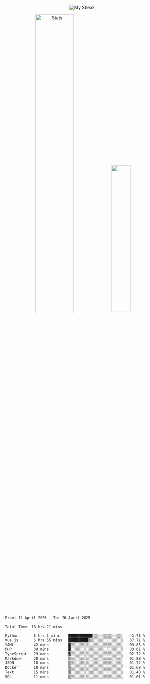 <p align="center">
<picture>
  <source media="(prefers-color-scheme: dark)" srcset="http://github-readme-streak-stats.herokuapp.com?user=semolik&theme=dark&hide_border=true&background=DD272700">
  <img alt="My Streak" src="http://github-readme-streak-stats.herokuapp.com?user=semolik&hide_border=true">
</picture>
</p>
<div align="center">
  <picture>
    <source media="(prefers-color-scheme: dark)" srcset="https://github-readme-stats.vercel.app/api?username=semolik&show_icons=true&bg_color=DD272700&hide_border=true&theme=dark">
        <img alt="Stats" src="https://github-readme-stats.vercel.app/api?username=semolik&show_icons=true&bg_color=DD272700&hide_border=true" width="50%" >
  </picture>
  <sup>
  <picture>
  <source media="(prefers-color-scheme: dark)" srcset="https://github-readme-stats.vercel.app/api/top-langs/?username=semolik&layout=compact&hide_border=true&bg_color=DD272700&theme=dark">
  <img src="https://github-readme-stats.vercel.app/api/top-langs/?username=semolik&layout=compact&hide_border=true" width="35%" />
  </picture>
  </sup>
</div>
<!--START_SECTION:waka-->

```txt
From: 19 April 2025 - To: 26 April 2025

Total Time: 18 hrs 21 mins

Python       8 hrs 2 mins    ███████████░░░░░░░░░░░░░░   43.78 %
Vue.js       6 hrs 55 mins   █████████▒░░░░░░░░░░░░░░░   37.71 %
YAML         42 mins         █░░░░░░░░░░░░░░░░░░░░░░░░   03.85 %
PHP          39 mins         █░░░░░░░░░░░░░░░░░░░░░░░░   03.61 %
TypeScript   29 mins         ▓░░░░░░░░░░░░░░░░░░░░░░░░   02.72 %
Markdown     20 mins         ▒░░░░░░░░░░░░░░░░░░░░░░░░   01.88 %
JSON         18 mins         ▒░░░░░░░░░░░░░░░░░░░░░░░░   01.72 %
Docker       18 mins         ▒░░░░░░░░░░░░░░░░░░░░░░░░   01.68 %
Text         15 mins         ▒░░░░░░░░░░░░░░░░░░░░░░░░   01.40 %
SQL          11 mins         ▒░░░░░░░░░░░░░░░░░░░░░░░░   01.01 %
```

<!--END_SECTION:waka-->

